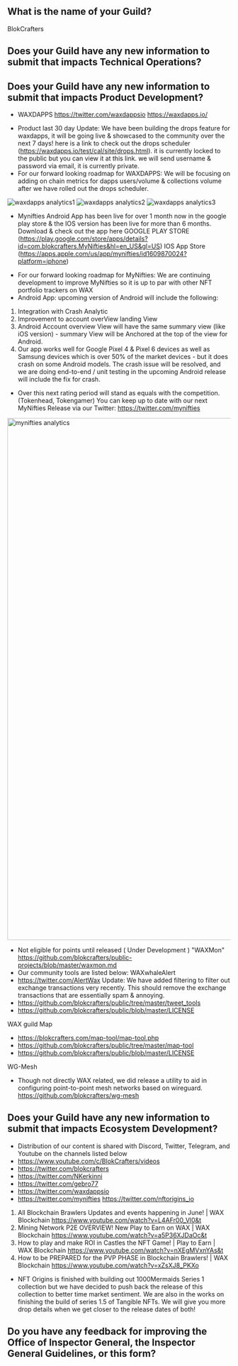 ## What is the name of your Guild?
BlokCrafters

## Does your Guild have any new information to submit that impacts Technical Operations?


## Does your Guild have any new information to submit that impacts Product Development?
+ WAXDAPPS
https://twitter.com/waxdappsio
https://waxdapps.io/
- Product last 30 day Update: We have been building the drops feature for waxdapps, it will be going live & showcased to the community over the next 7 days! here is a link to check out the drops scheduler (https://waxdapps.io/test/cal/site/drops.html). it is currently locked to the public but you can view it at this link. 
 we will send username & password via email, it is currently private. 
- For our forward looking roadmap for WAXDAPPS: We will be focusing on adding on chain metrics for dapps users/volume & collections volume after we have rolled out the drops scheduler. 

![waxdapps analytics1](https://user-images.githubusercontent.com/66744057/179272383-f5533a81-af1b-45a4-adce-0fc83a5f908d.jpg)
![waxdapps analytics2](https://user-images.githubusercontent.com/66744057/179272406-dc079a02-50ff-48c5-89c2-96cd673d45b3.jpg)
![waxdapps analytics3](https://user-images.githubusercontent.com/66744057/179272411-15f59791-0111-44f6-93c4-2153581da6c6.jpg)

+ Mynifties Android App has been live for over 1 month now in the google play store & the IOS version has been live for more than 6 months. Download & check out the app here 
GOOGLE PLAY STORE (https://play.google.com/store/apps/details?id=com.blokcrafters.MyNifties&hl=en_US&gl=US) 
IOS App Store (https://apps.apple.com/us/app/mynifties/id1609870024?platform=iphone)
- For our forward looking roadmap for MyNifties: We are continuing development to improve MyNifties so it is up to par with other NFT portfolio trackers on WAX 
- Android App:
upcoming version of Android will include the following:
1. Integration with Crash Analytic
2. Improvement to account overView landing View
3. Android Account overview View will have the same summary view (like iOS version) - summary View will be Anchored at the top of the view for Android.
4. Our app works well for Google Pixel 4 & Pixel 6 devices as well as Samsung devices which is over 50% of the market devices - but it does crash on some Android models. The crash issue will be resolved, and we are doing end-to-end / unit testing in the upcoming Android release will include the fix for crash.
- Over this next rating period will stand as equals with the competition. (Tokenhead, Tokengamer) You can keep up to date with our next MyNifties Release via our Twitter: https://twitter.com/mynifties

<img width="1177" alt="mynifties analytics" src="https://user-images.githubusercontent.com/66744057/179272219-0f9da9f3-34ea-4af0-9fee-4e885407dcd8.png">


+ Not eligible for points until released ( Under Development ) "WAXMon"
https://github.com/blokcrafters/public-projects/blob/master/waxmon.md
+ Our community tools are listed below:
WAXwhaleAlert
+ https://twitter.com/AlertWax Update: We have added filtering to filter out exchange transactions very recently. This should remove the exchange transactions that are essentially spam & annoying.
+ https://github.com/blokcrafters/public/tree/master/tweet_tools
+ https://github.com/blokcrafters/public/blob/master/LICENSE

WAX guild Map
+ https://blokcrafters.com/map-tool/map-tool.php
+ https://github.com/blokcrafters/public/tree/master/map-tool
+ https://github.com/blokcrafters/public/blob/master/LICENSE

WG-Mesh
+ Though not directly WAX related, we did release a utility to aid in configuring point-to-point mesh networks based on wireguard.
https://github.com/blokcrafters/wg-mesh


## Does your Guild have any new information to submit that impacts Ecosystem Development?
+ Distribution of our content is shared with Discord, Twitter, Telegram, and Youtube on the channels listed below
+ https://www.youtube.com/c/BlokCrafters/videos
+ https://twitter.com/blokcrafters
+ https://twitter.com/NKerkinni
+ https://twitter.com/gebro77
+ https://twitter.com/waxdappsio
+ https://twitter.com/mynifties
https://twitter.com/nftorigins_io
1. All Blockchain Brawlers Updates and events happening in June! | WAX Blockchain
https://www.youtube.com/watch?v=L4AFr00_Vl0&t
1. Mining Network P2E OVERVIEW! New Play to Earn on WAX | WAX Blockchain
https://www.youtube.com/watch?v=a5P36XJDaOc&t
1. How to play and make ROI in Castles the NFT Game! | Play to Earn | WAX Blockchain
https://www.youtube.com/watch?v=nXEgMVxnYAs&t
1. How to be PREPARED for the PVP PHASE in Blockchain Brawlers! | WAX Blockchain
https://www.youtube.com/watch?v=xZsXJ8_PKXo

+ NFT Origins is finished with building out 1000Mermaids Series 1 collection but we have decided to push back the release of this collection to better time market sentiment. We are also in the works on finishing the build of series 1.5 of Tangible NFTs. We will give you more drop details when we get closer to the release dates of both! 

## Do you have any feedback for improving the Office of Inspector General, the Inspector General Guidelines, or this form?
